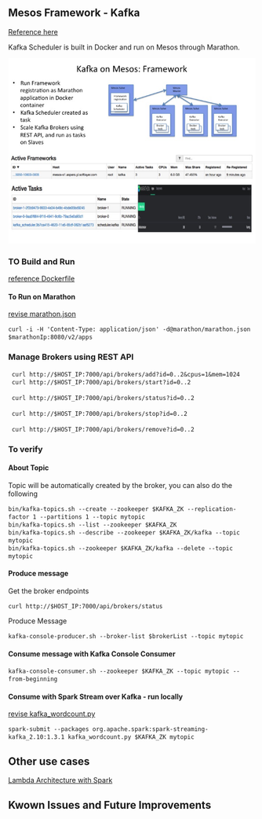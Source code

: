 ## Mesos Framework - Kafka 

[Reference here](https://github.com/mesos/kafka)

Kafka Scheduler is built in Docker and run on Mesos through Marathon.

![Image of Kafka on Mesos](../../doc/images/kafka_mesos.jpg)


### TO Build and Run 

[reference Dockerfile](Dockerfile)


#### To Run on Marathon

[revise marathon.json](marathon/marathon.json) 

	curl -i -H 'Content-Type: application/json' -d@marathon/marathon.json $marathonIp:8080/v2/apps


### Manage Brokers using REST API

     curl http://$HOST_IP:7000/api/brokers/add?id=0..2&cpus=1&mem=1024
     curl http://$HOST_IP:7000/api/brokers/start?id=0..2

     curl http://$HOST_IP:7000/api/brokers/status?id=0..2

     curl http://$HOST_IP:7000/api/brokers/stop?id=0..2

	 curl http://$HOST_IP:7000/api/brokers/remove?id=0..2


### To verify

#### About Topic 

Topic will be automatically created by the broker, you can also do the following

	bin/kafka-topics.sh --create --zookeeper $KAFKA_ZK --replication-factor 1 --partitions 1 --topic mytopic
	bin/kafka-topics.sh --list --zookeeper $KAFKA_ZK
	bin/kafka-topics.sh --describe --zookeeper $KAFKA_ZK/kafka --topic mytopic
	bin/kafka-topics.sh --zookeeper $KAFKA_ZK/kafka --delete --topic mytopic


#### Produce message

Get the broker endpoints

	curl http://$HOST_IP:7000/api/brokers/status

Produce Message

	kafka-console-producer.sh --broker-list $brokerList --topic mytopic


#### Consume message with Kafka Console Consumer

	kafka-console-consumer.sh --zookeeper $KAFKA_ZK --topic mytopic --from-beginning


#### Consume with Spark Stream over Kafka - run locally

[revise kafka_wordcount.py](python/kafka_wordcount.py) 

	spark-submit --packages org.apache.spark:spark-streaming-kafka_2.10:1.3.1 kafka_wordcount.py $KAFKA_ZK mytopic

## Other use cases

[Lambda Architecture with Spark](../spark-lambda/README_spark_lambda.md)

## Kwown Issues and Future Improvements
